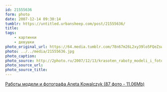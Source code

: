 ```yaml
---
id: 21555636
form: photo
date: 2007-12-14 09:30:14
tumblr: https://untitled.urbansheep.com/post/21555636/
title:
tags:
    - картинки
    - девушки
photo_original_url: https://64.media.tumblr.com/78n67m26L2xy39lo5FQeZswu_540.jpg
photo: ../../media/21555636.jpg
photo_caption:
photo_source: http://2photo.ru/2007/12/13/krasoten_raboty_modeli_i_fotografa_aneta_kowalczyk.html
photo_source_url:
photo_source_title:
---
```


<p><a href="http://2photo.ru/2007/12/13/krasoten_raboty_modeli_i_fotografa_aneta_kowalczyk.html">Работы модели и фотографа Aneta Kowalczyk (87 фото - 11.06Mb)</a></p>
